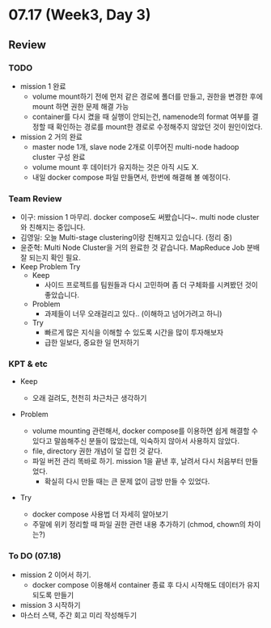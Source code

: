 # 07.17 (Week3, Day 3)
## Review
### TODO
- mission 1 완료
    - volume mount하기 전에 먼저 같은 경로에 폴더를 만들고, 권한을 변경한 후에 mount 하면 권한 문제 해결 가능
    - container를 다시 켰을 때 실행이 안되는건, namenode의 format 여부를 결정할 때 확인하는 경로를 mount한 경로로 수정해주지 않았던 것이 원인이었다.
- mission 2 거의 완료
    - master node 1개, slave node 2개로 이루어진 multi-node hadoop cluster 구성 완료
    - volume mount 후 데이터가 유지하는 것은 아직 시도 X.
    - 내일 docker compose 파일 만들면서, 한번에 해결해 볼 예정이다.

### Team Review
- 이구: mission 1 마무리. docker compose도 써봤습니다~. multi node cluster와 친해지는 중입니다.
- 김영일: 오늘 Multi-stage clustering이랑 친해지고 있습니다. (정리 중)
- 윤준혁: Multi Node Cluster을 거의 완료한 것 같습니다. MapReduce Job 분배 잘 되는지 확인 필요.
- Keep Problem Try
    - Keep
        - 사이드 프로젝트를 팀원들과 다시 고민하며 좀 더 구체화를 시켜봤던 것이 좋았습니다.
    - Problem
        - 과제들이 너무 오래걸리고 있다.. (이해하고 넘어가려고 하니)
    - Try
        - 빠르게 많은 지식을 이해할 수 있도록 시간을 많이 투자해보자
        - 급한 일보다, 중요한 일 먼저하기

### KPT & etc
- Keep
    - 오래 걸려도, 천천히 차근차근 생각하기

- Problem
    - volume mounting 관련해서, docker compose를 이용하면 쉽게 해결할 수 있다고 말씀해주신 분들이 많았는데, 익숙하지 않아서 사용하지 않았다.
    - file, directory 권한 개념이 덜 잡힌 것 같다.
    - 파일 버전 관리 똑바로 하기. mission 1을 끝낸 후, 날려서 다시 처음부터 만들었다.
        - 확실히 다시 만들 때는 큰 문제 없이 금방 만들 수 있었다.

- Try
    - docker compose 사용법 더 자세히 알아보기
    - 주말에 위키 정리할 때 파일 권한 관련 내용 추가하기 (chmod, chown의 차이는?)

### To DO (07.18)
- mission 2 이어서 하기. 
    - docker compose 이용해서 container 종료 후 다시 시작해도 데이터가 유지되도록 만들기
- mission 3 시작하기
- 마스터 스택, 주간 회고 미리 작성해두기